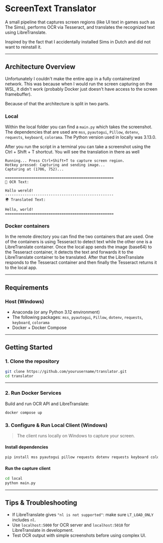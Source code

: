 # ScreenText Translator

A small pipeline that captures screen regions (like UI text in games such as The Sims), performs OCR via Tesseract, and translates the recognized text using LibreTranslate.

Inspired by the fact that I accidentally installed Sims in Dutch and did not want to reinstall it.

---

## Architecture Overview

Unfortunately I couldn't make the entire app in a fully containerized network. This was because when I would run the screen capturing on the WSL, it didn't work (probably Docker just doesn't have access to the screen framebuffer).

Because of that the architecture is split in two parts.

### Local

Within the local folder you can find a `main.py` which takes the screenshot. The dependencies that are used are `mss`, `pyautogui`, `Pillow`, `dotenv`, `requests`, `keyboard`, `colorama`. The Python version used in locally was 3.13.0.

After you run the script in a terminal you can take a screenshot using the Ctrl + Shift + T shortcut. You will see the translation in there as well

```
Running... Press Ctrl+Shift+T to capture screen region.
Hotkey pressed: Capturing and sending image...
Capturing at (1706, 752)...

==================================================
📝 OCR Text:

Hallo wereld!
--------------------------------------------------
🌍 Translated Text:

Hello, world!
==================================================
```

### Docker containers

In the remote directory you can find the two containers that are used. One of the containers is using Tesseract to detect text while the other one is a LibreTranslate container. Once the local app sends the image (base64) to the Tesseract container, it detects the text and forwards it to the LibreTranslate container to be translated. After that the LibreTranslate responds to the Tesseract container and then finally the Tesseract returns it to the local app.

---

## Requirements

### Host (Windows)
- Anaconda (or any Python 3.12 environment)
- The following packages: `mss`, `pyautogui`, `Pillow`, `dotenv`, `requests`, `keyboard`, `colorama`
- Docker + Docker Compose

---

## Getting Started

### 1. Clone the repository

```bash
git clone https://github.com/yourusername/translator.git
cd translator
```

---

### 2. Run Docker Services

Build and run OCR API and LibreTranslate:

```bash
docker compose up
```

### 3. Configure & Run Local Client (Windows)

> The client runs locally on Windows to capture your screen.

#### Install dependencies

```bash
pip install mss pyautogui pillow requests dotenv requests keyboard colorama
```

#### Run the capture client

```bash
cd local
python main.py
```

---


## Tips & Troubleshooting

- If LibreTranslate gives `"nl is not supported"`: make sure `LT_LOAD_ONLY` includes `nl`.
- Use `localhost:5000` for OCR server and `localhost:5010` for LibreTranslate in development.
- Test OCR output with simple screenshots before using complex UI.
